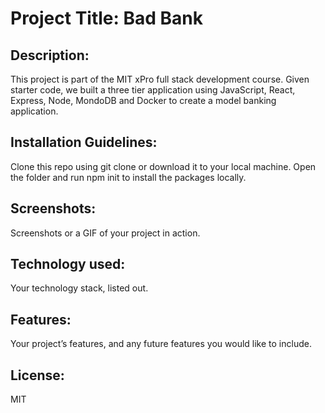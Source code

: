 <h1>Project Title: Bad Bank</h1>
<h2>Description:</h2><p>This project is part of the MIT xPro full stack development course. Given starter code, we built a three tier application using JavaScript, React, Express, Node, MondoDB and Docker to create a model banking application.</p>
<h2>Installation Guidelines:</h2> <p>Clone this repo using git clone or download it to your local machine. Open the folder and run npm init to install the packages locally.</p>
<h2>Screenshots:</h2> <p>Screenshots or a GIF of your project in action.</p>
<h2>Technology used:</h2> <p>Your technology stack, listed out.</p> 
<h2>Features:</h2> <p>Your project’s features, and any future features you would like to include.</p>
<h2>License:</h2> <p>MIT</p>
